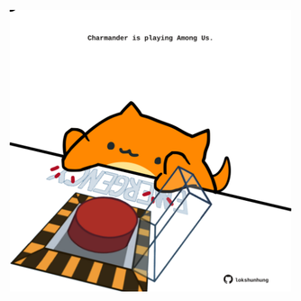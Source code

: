 <!-- built at 05/10/2024, 23:00:46 UTC -->
<p align="center">
  <img width="500" height="500" src="./ReadmeImage.svg">
</p>
